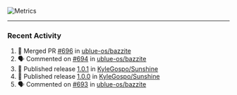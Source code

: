 ![Metrics](https://metrics.lecoq.io/KyleGospo?template=classic&base=header%2C%20activity%2C%20community%2C%20repositories%2C%20metadata&base.indepth=false&base.hireable=false&base.skip=false&config.timezone=America%2FLos_Angeles)

---
### Recent Activity
<!--START_SECTION:activity-->
1. 🎉 Merged PR [#696](https://github.com/ublue-os/bazzite/pull/696) in [ublue-os/bazzite](https://github.com/ublue-os/bazzite)
2. 🗣 Commented on [#694](https://github.com/ublue-os/bazzite/issues/694#issuecomment-1901281384) in [ublue-os/bazzite](https://github.com/ublue-os/bazzite)
3. 🚀 Published release [1.0.1](https://github.com/KyleGospo/Sunshine/releases/tag/1.0.1) in [KyleGospo/Sunshine](https://github.com/KyleGospo/Sunshine)
4. 🚀 Published release [1.0.0](https://github.com/KyleGospo/Sunshine/releases/tag/1.0.0) in [KyleGospo/Sunshine](https://github.com/KyleGospo/Sunshine)
5. 🗣 Commented on [#693](https://github.com/ublue-os/bazzite/issues/693#issuecomment-1900831254) in [ublue-os/bazzite](https://github.com/ublue-os/bazzite)
<!--END_SECTION:activity-->

